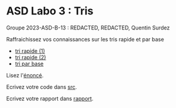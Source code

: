 # ASD Labo 3 : Tris

Groupe 2023-ASD-B-13 : REDACTED, REDACTED, Quentin Surdez

Raffraichissez vos connaissances sur les tris rapide et par base 
 * [tri rapide (1)](https://youtu.be/bt-dSrYrocw)
 * [tri rapide (2)](https://youtu.be/0sZIuljHSA4)
 * [tri par base](https://youtu.be/PRCFq2LBEk8)

Lisez l'[énoncé](enonce). 

Ecrivez votre code dans [src](src).

Ecrivez votre rapport dans [rapport](rapport).
